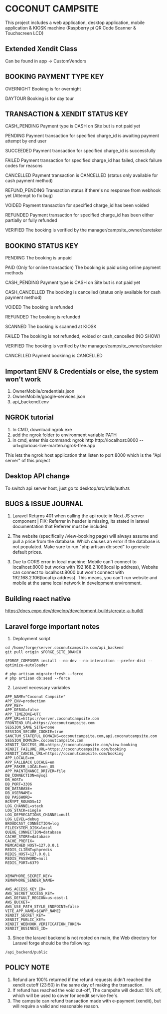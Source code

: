 # COCONUT CAMPSITE
This project includes a web application, desktop application, mobile application & KIOSK machine (Raspberry pi QR Code Scanner & Touchscreen LCD)

## Extended Xendit Class
Can be found in app -> CustomVendors

## BOOKING PAYMENT TYPE KEY
OVERNIGHT
Booking is for overnight

DAYTOUR
Booking is for day tour


## TRANSACTION & XENDIT STATUS KEY
CASH_PENDING
Payment type is CASH on Site but is not paid yet

PENDING
Payment transaction for specified charge_id is awaiting payment attempt by end user

SUCCEEDED
Payment transaction for specified charge_id is successfully

FAILED
Payment transaction for specified charge_id has failed, check failure codes for reasons

CANCELLED
Payment transaction is CANCELLED (status only available for cash payment method)

REFUND_PENDING
Transaction status if there's no response from webhook yet (Attempt to fix bug)

VOIDED
Payment transaction for specified charge_id has been voided

REFUNDED
Payment transaction for specified charge_id has been either partially or fully refunded

VERIFIED
The booking is verified by the manager/campsite_owner/caretaker

## BOOKING STATUS KEY
PENDING
The booking is unpaid

PAID (Only for online transaction)
The booking is paid using online payment methods

CASH_PENDING
Payment type is CASH on Site but is not paid yet

CASH_CANCELLED
The booking is cancelled (status only available for cash payment method)

VOIDED
The booking is refunded

REFUNDED
The booking is refunded

SCANNED
The booking is scanned at KIOSK

FAILED
The booking is not refunded, voided or cash_cancelled (NO SHOW)

VERIFIED
The booking is verified by the manager/campsite_owner/caretaker

CANCELLED
Payment bookinng is CANCELLED 

## Important ENV & Credentials or else, the system won't work
1. OwnerMobile/credentials.json
2. OwnerMobile/google-services.json
3. api_backend/.env



## NGROK tutorial
1. In CMD, download ngrok.exe
2. add the ngrok folder to environment variable PATH
3. in cmd, enter this command: ngrok http http://localhost:8000 --url=glorious-live-marten.ngrok-free.app

This lets the ngrok host application that listen to port 8000 which is the "Api server" of this project

## Desktop API change
To switch api server host, just go to desktop/src/utils/auth.ts

## BUGS & ISSUE JOURNAL

1. Laravel Returns 401 when calling the api route in Next.JS server component | FIX: Referrer in header is missing, its stated in laravel documentation that Referrer must be included

2. The website (specifically /view-booking page) will always assume and pull a price from the database. Which causes an error if the database is not populated. Make sure to run "php artisan db:seed" to generate default prices.

3. Due to CORS error in local machine: Mobile can't connect to localhost:8000 but works with 192.168.2.106(local ip address), Website can connect to localhost:8000 but won't connect with 192.168.2.106(local ip address). This means, you can't run website and mobile at the same local network in development environment.


## Building react native
https://docs.expo.dev/develop/development-builds/create-a-build/

## Laravel forge important notes
1. Deployment script
```
cd /home/forge/server.coconutcampsite.com/api_backend
git pull origin $FORGE_SITE_BRANCH

$FORGE_COMPOSER install --no-dev --no-interaction --prefer-dist --optimize-autoloader

# php artisan migrate:fresh --force
# php artisan db:seed --force
```

2. Laravel necessary variables
```
APP_NAME="Coconut Campsite"
APP_ENV=production
APP_KEY=
APP_DEBUG=false
APP_TIMEZONE=UTC
APP_URL=https://server.coconutcampsite.com
FRONTEND_URL=https://coconutcampsite.com
SESSION_SAME_SITE=none
SESSION_SECURE_COOKIE=true
SANCTUM_STATEFUL_DOMAINS=coconutcampsite.com,api.coconutcampsite.com
SESSION_DOMAIN=.coconutcampsite.com
XENDIT_SUCCESS_URL=https://coconutcampsite.com/view-booking
XENDIT_FAILURE_URL=https://coconutcampsite.com/booking
XENDIT_CANCEL_URL=https://coconutcampsite.com/booking
APP_LOCALE=en
APP_FALLBACK_LOCALE=en
APP_FAKER_LOCALE=en_US
APP_MAINTENANCE_DRIVER=file
DB_CONNECTION=mysql
DB_HOST=
DB_PORT=3306
DB_DATABASE=
DB_USERNAME=
DB_PASSWORD=
BCRYPT_ROUNDS=12
LOG_CHANNEL=stack
LOG_STACK=single
LOG_DEPRECATIONS_CHANNEL=null
LOG_LEVEL=debug
BROADCAST_CONNECTION=log
FILESYSTEM_DISK=local
QUEUE_CONNECTION=database
CACHE_STORE=database
CACHE_PREFIX=
MEMCACHED_HOST=127.0.0.1
REDIS_CLIENT=phpredis
REDIS_HOST=127.0.0.1
REDIS_PASSWORD=null
REDIS_PORT=6379


XEMAPHORE_SECRET_KEY=
XEMAPHORE_SENDER_NAME=

AWS_ACCESS_KEY_ID=
AWS_SECRET_ACCESS_KEY=
AWS_DEFAULT_REGION=us-east-1
AWS_BUCKET=
AWS_USE_PATH_STYLE_ENDPOINT=false
VITE_APP_NAME=${APP_NAME}
XENDIT_SECRET_KEY=
XENDIT_PUBLIC_KEY=
XENDIT_WEBHOOK_VERIFICATION_TOKEN=
XENDIT_BUSINESS_ID=
```

3. Since the laravel backend is not rooted on main, the Web directory for Laravel forge should be the following:
```
/api_backend/public
```



## POLICY NOTE
1. Refund are 100% returned if the refund requests didn't reached the xendit cutoff (23:50) in the same day of making the transaction.
2. If refund has reached the void cut-off, The campsite will deduct 10% off, which will be used to cover for xendit service fee`s.
3. The campsite can refund transaction made with e-payment (xendit), but will require a valid and reasonable reason. 

